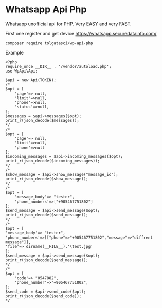 # Whatsapp Api Php
Whatsapp unofficial api for PHP. Very EASY and very FAST.

First one register and get device https://whatsapp.securedatainfo.com/

    composer require tolgatasci/wp-api-php

Example 

    <?php
    require_once __DIR__ . '/vendor/autoload.php';
    use WpApi\Api;
    
    $api = new Api(TOKEN);
    /*
    $opt = [
        'page'=> null,
        'limit'=>null,
        'phone'=>null,
        'status'=>null,
    ];
    $messages = $api->messages($opt);
    print_r(json_decode($messages));
    */
    /*
    $opt = [
        'page'=> null,
        'limit'=>null,
        'phone'=>null
    ];
    $incoming_messages = $api->incoming_messages($opt);
    print_r(json_decode($incoming_messages));
    */
    /*
    $show_message = $api->show_message("message_id");
    print_r(json_decode($show_message));
    */
    /*
    $opt = [
        'message_body'=> "tester",
        'phone_numbers'=>["+905467751802"]
    ];
    $send_message = $api->send_message($opt);
    print_r(json_decode($send_message));
    */
    /*
    $opt = [
    'message_body'=> "tester",
    'phone_numbers'=>[["phone"=>"+905467751802","message"=>"diffrent message"]],
    'file'=> dirname(__FILE__).'\test.jpg'
    ];
    $send_message = $api->send_message($opt);
    print_r(json_decode($send_message));
    */
    /*
    $opt = [
        'code'=> "0547882",
        'phone_number'=>"+905467751802",
    ];
    $send_code = $api->send_code($opt);
    print_r(json_decode($send_code));
    */